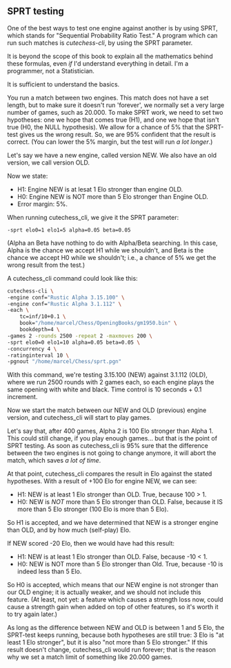 ## SPRT testing

One of the best ways to test one engine against another is by using SPRT,
which stands for "Sequential Probability Ratio Test." A program which can
run such matches is _cutechess-cli_, by using the SPRT parameter.

It is beyond the scope of this book to explain all the mathematics behind
these formulas, even _if_ I'd understand everything in detail. I'm a
programmer, not a Statistician.

It is sufficient to understand the basics.

You run a match between two engines. This match does not have a set length,
but to make sure it doesn't run 'forever', we normally set a very large
number of games, such as 20.000. To make SPRT work, we need to set two
hypotheses: one we hope that comes true (H1), and one we hope that isn't
true (H0, the NULL hypothesis). We allow for a chance of 5% that the
SPRT-test gives us the wrong result. So, we are 95% confident that the
result is correct. (You can lower the 5% margin, but the test will run _a
lot longer_.)

Let's say we have a new engine, called version NEW. We also have an old
version, we call version OLD.

Now we state:

- H1: Engine NEW is at lesat 1 Elo stronger than engine OLD.
- H0: Engine NEW is NOT more than 5 Elo stronger than Engine OLD.
- Error margin: 5%.

When running cutechess_cli, we give it the SPRT parameter:

```
-sprt elo0=1 elo1=5 alpha=0.05 beta=0.05
```

(Alpha an Beta have nothing to do with Alpha/Beta searching. In this case,
Alpha is the chance we accept H1 while we shouldn't, and Beta is the chance
we accept H0 while we shouldn't; i.e., a chance of 5% we get the wrong
result from the test.)

A cutechess_cli command could look like this:

```bash
cutechess-cli \
-engine conf="Rustic Alpha 3.15.100" \
-engine conf="Rustic Alpha 3.1.112" \
-each \
    tc=inf/10+0.1 \
    book="/home/marcel/Chess/OpeningBooks/gm1950.bin" \
    bookdepth=4 \
-games 2 -rounds 2500 -repeat 2 -maxmoves 200 \
-sprt elo0=0 elo1=10 alpha=0.05 beta=0.05 \
-concurrency 4 \
-ratinginterval 10 \
-pgnout "/home/marcel/Chess/sprt.pgn"
```

With this command, we're testing 3.15.100 (NEW) against 3.1.112 (OLD),
where we run 2500 rounds with 2 games each, so each engine plays the same
opening with white and black. Time control is 10 seconds + 0.1 increment.

Now we start the match between our NEW and OLD (previous) engine version,
and cutechess_cli will start to play games.

Let's say that, after 400 games, Alpha 2 is 100 Elo stronger than Alpha 1.
This could still change, if you play enough games... but that is the point
of SPRT testing. As soon as cutechess_cli is 95% sure that the difference
between the two engines is not going to change anymore, it will abort the
match, which saves _a lot of time_.

At that point, cutechess_cli compares the result in Elo against the stated
hypotheses. With a result of +100 Elo for engine NEW, we can see:

- H1: NEW is at least 1 Elo stronger than OLD. True, because 100 > 1.
- H0: NEW is _NOT_ more than 5 Elo stronger than OLD. False, because it IS
  more than 5 Elo stronger (100 Elo is more than 5 Elo).

So H1 is accepted, and we have determined that NEW is a stronger engine
than OLD, and by how much (self-play) Elo.

If NEW scored -20 Elo, then we would have had this result:

- H1: NEW is at least 1 Elo stronger than OLD. False, because -10 < 1.
- H0: NEW is NOT more than 5 Elo stronger than Old. True, because -10 is
  indeed less than 5 Elo.

So H0 is accepted, which means that our NEW engine is not stronger than our
OLD engine; it is actually weaker, and we should not include this feature.
(At least, not yet: a feature which causes a strength loss now, could cause
a strength gain when added on top of other features, so it's worth it to
try again later.)

As long as the difference between NEW and OLD is between 1 and 5 Elo, the
SPRT-test keeps running, because both hypotheses are still true: 3 Elo is
"at least 1 Elo stronger", but it is also "not more than 5 Elo stronger."
If this result doesn't change, cutechess_cli would run forever; that is the
reason why we set a match limit of something like 20.000 games.